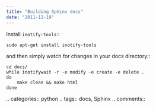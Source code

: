 ```yaml
---
title: "Building Sphinx docs"
date: "2011-12-19"
---
```


Install ``inotify-tools``::

    sudo apt-get install inotify-tools 

and then simply watch for changes in your docs directory::

    cd docs/
    while inotifywait -r -e modify -e create -e delete .
    do 
        make clean && make html
    done

.. categories:: python
.. tags:: docs, Sphinx
.. comments::
